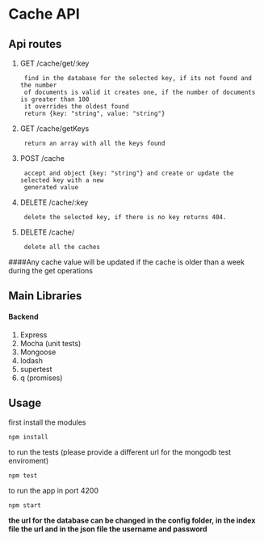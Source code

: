 # Cache API


## Api routes


1. GET /cache/get/:key

        find in the database for the selected key, if its not found and the number 
        of documents is valid it creates one, if the number of documents is greater than 100
        it overrides the oldest found
        return {key: "string", value: "string"}

2. GET /cache/getKeys 

        return an array with all the keys found
        
        
3. POST /cache

        accept and object {key: "string"} and create or update the selected key with a new
        generated value

4. DELETE /cache/:key

        delete the selected key, if there is no key returns 404. 

5. DELETE /cache/

        delete all the caches
        
 
####Any cache value will be updated if the cache is older than a week during the get operations
        
  
## Main Libraries


#### Backend
1. Express
2. Mocha (unit tests)
3. Mongoose 
4. lodash
5. supertest
6. q (promises)



## Usage

first install the modules

    npm install

to run the tests (please provide a different url for the mongodb test enviroment)

    npm test
    


to run the app in port 4200 

    npm start
    

**the url for the database can be changed in the config folder, 
in the index file the url and in the json file the username and password**

